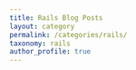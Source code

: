 ```yaml
---
title: Rails Blog Posts
layout: category
permalink: /categories/rails/
taxonomy: rails
author_profile: true
---
```

